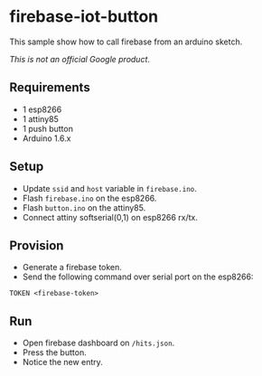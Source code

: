 # firebase-iot-button

This sample show how to call firebase from an arduino sketch.

*This is not an official Google product*.

## Requirements

- 1 esp8266
- 1 attiny85
- 1 push button
- Arduino 1.6.x

## Setup

- Update `ssid` and `host` variable in `firebase.ino`.
- Flash `firebase.ino` on the esp8266.
- Flash `button.ino` on the attiny85.
- Connect attiny softserial(0,1) on esp8266 rx/tx.

## Provision
- Generate a firebase token.
- Send the following command over serial port on the esp8266:
```
TOKEN <firebase-token>
```

## Run
- Open firebase dashboard on `/hits.json`.
- Press the button.
- Notice the new entry.
